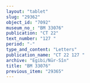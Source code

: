 ```yaml
---
layout: "tablet"
slug: "29362"
object_id: "7092"
museum_no_: "BM 33076"
publication: "CT 22"
text_number: "127 "
period: "-"
type_and_content: "Letters"
publication_name: "CT 22 127 "
archive: "Egibi/Nūr-Sîn"
title: "BM 33076"
previous_item: "29365"
---
```

